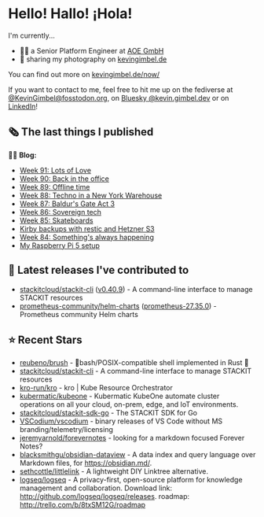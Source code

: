 # Hello! Hallo! ¡Hola!

I'm currently...
- 👨‍💻 a Senior Platform Engineer at [AOE GmbH](https://aoe.com)
- 📸 sharing my photography on [kevingimbel.de](https://kevingimbel.de/photography)

You can find out more on [kevingimbel.de/now/](https://kevingimbel.de/now/)

If you want to contact to me, feel free to hit me up on the fediverse at [@KevinGimbel@fosstodon.org](https://fosstodon.org/@KevinGimbel), on [Bluesky @kevin.gimbel.dev](https://bsky.app/profile/kevin.gimbel.dev) or on [LinkedIn](https://www.linkedin.com/in/kevingimbel/)!

## 🗞 The last things I published

🧑‍💻 **Blog:**

- [Week 91: Lots of Love](https://kevingimbel.de/blog/week-91-lots-of-love)
- [Week 90: Back in the office](https://kevingimbel.de/blog/week-90-back-in-the-office)
- [Week 89: Offline time](https://kevingimbel.de/blog/week-89-offline-time)
- [Week 88: Techno in a New York Warehouse](https://kevingimbel.de/blog/week-88-techno-in-a-new-york-warehouse)
- [Week 87: Baldur&#39;s Gate Act 3](https://kevingimbel.de/blog/week-87-baldur-s-gate-act-3)
- [Week 86: Sovereign tech](https://kevingimbel.de/blog/week-86-sovereign-tech)
- [Week 85: Skateboards](https://kevingimbel.de/blog/week-85-skateboards)
- [Kirby backups with restic and Hetzner S3](https://kevingimbel.de/blog/kirby-backups-with-restic-and-hetzner-s3)
- [Week 84: Something&#39;s always happening](https://kevingimbel.de/blog/week-84-something-s-always-happening)
- [My Raspberry Pi 5 setup](https://kevingimbel.de/blog/my-raspberry-pi-5-setup)

## 🔭 Latest releases I've contributed to

- [stackitcloud/stackit-cli](https://github.com/stackitcloud/stackit-cli) ([v0.40.9](https://github.com/stackitcloud/stackit-cli/releases/tag/v0.40.9)) - A command-line interface to manage STACKIT resources
- [prometheus-community/helm-charts](https://github.com/prometheus-community/helm-charts) ([prometheus-27.35.0](https://github.com/prometheus-community/helm-charts/releases/tag/prometheus-27.35.0)) - Prometheus community Helm charts

## ⭐ Recent Stars

- [reubeno/brush](https://github.com/reubeno/brush) - 🐚bash/POSIX-compatible shell implemented in Rust 🦀
- [stackitcloud/stackit-cli](https://github.com/stackitcloud/stackit-cli) - A command-line interface to manage STACKIT resources
- [kro-run/kro](https://github.com/kro-run/kro) - kro | Kube Resource Orchestrator
- [kubermatic/kubeone](https://github.com/kubermatic/kubeone) - Kubermatic KubeOne automate cluster operations on all your cloud, on-prem, edge, and IoT environments.  
- [stackitcloud/stackit-sdk-go](https://github.com/stackitcloud/stackit-sdk-go) - The STACKIT SDK for Go
- [VSCodium/vscodium](https://github.com/VSCodium/vscodium) - binary releases of VS Code without MS branding/telemetry/licensing
- [jeremyarnold/forevernotes](https://github.com/jeremyarnold/forevernotes) - looking for a markdown focused Forever Notes? 
- [blacksmithgu/obsidian-dataview](https://github.com/blacksmithgu/obsidian-dataview) - A data index and query language over Markdown files, for https://obsidian.md/.
- [sethcottle/littlelink](https://github.com/sethcottle/littlelink) - A lightweight DIY Linktree alternative.
- [logseq/logseq](https://github.com/logseq/logseq) - A privacy-first, open-source platform for knowledge management and collaboration. Download link:  http://github.com/logseq/logseq/releases. roadmap: http://trello.com/b/8txSM12G/roadmap

